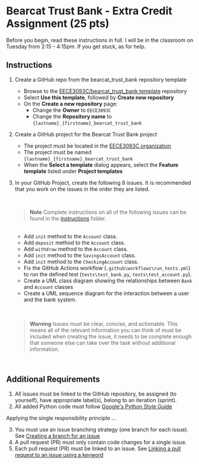 # Bearcat Trust Bank - Extra Credit Assignment (25 pts)

Before you begin, read these instructions in full.  I will be in the classroom on Tuesday from 2:15 - 4:15pm.  If you get stuck, as for help.

## Instructions

1. Create a GitHub repo from the bearcat_trust_bank repository template
    * Browse to the [EECE3093C/bearcat_trust_bank template](https://github.com/EECE3093C/bearcat_trust_bank) repository
    * Select **Use this template**, followed by **Create new repository**
    * On the **Create a new repository** page:
        * Change the **Owner** to `EECE3093C`
        * Change the **Repository name** to `{lastname}_{firstname}_bearcat_trust_bank`

2. Create a GitHub project for the Bearcat Trust Bank project
    * The project must be located in the [EECE3093C organization](https://github.com/EECE3093C)
    * The project must be named `{lastname}_{firstname}_bearcat_trust_bank`
    * When the **Select a template** dialog appears, select the **Feature template** listed under **Project templates**

3. In your GitHub Project, create the following 8 issues.  It is recommended that you work on the issues in the order they are listed.

    <br/>
    
    > **Note**
    > Complete instructions on all of the following issues can be found in the [instructions](/instructions/.) folder.
    <br/>
    
    * Add `init` method to the `Account` class.
    * Add `deposit` method to the `Account` class.
    * Add `withdraw` method to the `Account` class.
    * Add `init` method to the `SavingsAccount` class.
    * Add `init` method to the `CheckingAccount` class.
    * Fix the GitHub Actions workflow (`.github\workflows\run_tests.yml`) to run the defined test (`tests\test_bank.py`, `tests\test_account.py`).   
    * Create a UML class diagram showing the relationships between `Bank` and `Account` classes
    * Create a UML sequence diagram for the interaction between a user and the bank system.
    <br/>
    <br/>

    > **Warning**
    > Issues must be clear, concise, and actionable.  This means all of the relevant information you can think of must be included when creating the issue, it needs to be complete enough that someone else can take over the task without additional information.

<br/>

## Additional Requirements

1. All issues must be linked to the GitHub repository, be assigned (to yourself), have appropriate label(s), belong to an iteration (sprint).
2. All added Python code must follow [Google's Python Style Guide](https://google.github.io/styleguide/pyguide.html)

Applying the single responsibility principle ...

3. You must use an issue branching strategy (one branch for each issue). See [Creating a branch for an issue](https://docs.github.com/en/issues/tracking-your-work-with-issues/creating-a-branch-for-an-issue#creating-a-branch-for-an-issue)
4. A pull request (PR) must only contain code changes for a single issue.
5. Each pull request (PR) must be linked to an issue.  See [Linking a pull request to an issue using a keyword](https://docs.github.com/en/issues/tracking-your-work-with-issues/linking-a-pull-request-to-an-issue#linking-a-pull-request-to-an-issue-using-a-keyword)
